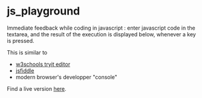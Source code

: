 # js_playground
Immediate feedback while coding in javascript : enter javascript code in the textarea, and the result of the execution is displayed below, whenever a key is pressed.
  
This is similar to 
* <a href="http://www.w3schools.com/html/tryit.asp?filename=tryhtml_script">w3schools tryit editor</a> 
* <a href="http://jsfiddle.net/">jsfiddle</a>
* modern browser's developper "console"   

Find a live version <a href="http://igor.rosenberg.free.fr/public/dev/js_playground.html">here</a>.

